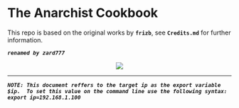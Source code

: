 # The Anarchist Cookbook

This repo is based on the original works by **```frizb```**, see **```Credits.md```** for further information.

**_``` renamed by zard777 ```_**

<p align="center"><img src="https://i.imgur.com/Ynwqg8x.png"></p>

***
 _**`NOTE: This document reffers to the target ip as the export variable $ip.  To set this value on the command line use the following syntax:
export ip=192.168.1.100`**_  


